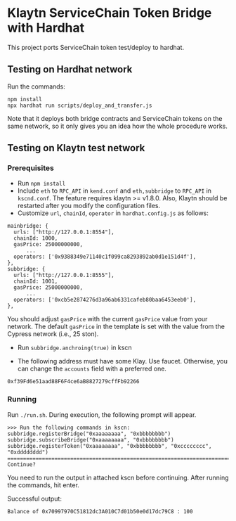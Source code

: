 # Klaytn ServiceChain Token Bridge with Hardhat

This project ports ServiceChain token test/deploy to hardhat.

## Testing on Hardhat network
Run the commands:

```
npm install
npx hardhat run scripts/deploy_and_transfer.js
```

Note that it deploys both bridge contracts and ServiceChain tokens on the same network, so it only gives you an idea how the whole procedure works.

## Testing on Klaytn test network
### Prerequisites
- Run `npm install`
- Include `eth` to `RPC_API` in `kend.conf` and `eth,subbridge` to `RPC_API` in `kscnd.conf`. The feature requires klaytn >= v1.8.0. Also, Klaytn should be restarted after you modify the configuration files.
- Customize `url`, `chainId`, `operator` in `hardhat.config.js` as follows:

```
mainbridge: {
  urls: ["http://127.0.0.1:8554"],
  chainId: 1000,
  gasPrice: 25000000000,
      ...
  operators: ['0x9388349e71140c1f099ca8293892ab0d1e151d4f'],
},
subbridge: {
  urls: ["http://127.0.0.1:8555"],
  chainId: 1001,
  gasPrice: 25000000000,
      ...
  operators: ['0xcb5e2874276d3a96ab6331cafeb80baa6453eeb0'],
},
```

You should adjust `gasPrice` with the current `gasPrice` value from your network. The default `gasPrice` in the template is set with the value from the Cypress network (i.e., 25 ston).

- Run `subbridge.anchroing(true)` in kscn

- The following address must have some Klay. Use faucet. Otherwise, you can change the `accounts` field with a preferred one.

```
0xf39Fd6e51aad88F6F4ce6aB8827279cffFb92266
```

### Running
Run `./run.sh`. During execution, the following prompt will appear.

```
>>> Run the following commands in kscn:
subbridge.registerBridge("0xaaaaaaaa", "0xbbbbbbbb")
subbridge.subscribeBridge("0xaaaaaaaa", "0xbbbbbbbb")
subbridge.registerToken("0xaaaaaaaa", "0xbbbbbbbb", "0xcccccccc", "0xdddddddd")
====================================================================================================
Continue?
```

You need to run the output in attached kscn before continuing.
After running the commands, hit enter.

Successful output:

```
Balance of 0x70997970C51812dc3A010C7d01b50e0d17dc79C8 : 100
```
